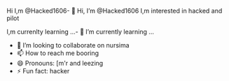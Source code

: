 Hi I,m @Hacked1606- 👋 Hi, I’m @Hacked1606
I,m interested in hacked and pilot

I,m currenlty learning ...- 🌱 I’m currently learning ...
- 💞️ I’m looking to collaborate on nursima
- 📫 How to reach me booring
- 😄 Pronouns: [m'r and leezing
- ⚡ Fun fact: hacker

<!---
Hacked1606/Hacked1606 is a ✨ special ✨ repository because its `README.md` (this file) appears on your GitHub profile.
You can click the Preview link to take a look at your changes.
--->
